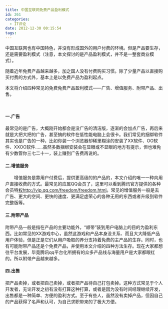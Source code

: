 ```yaml
---
title: 中国互联网免费产品盈利模式
id: 261
categories:
  - IT评论
date: 2012-12-30 00:15:54
tags:
---
```


中国互联网也有中国特色，并没有形成国外的用户付费的环境。但是产品要生存，还是需要盈利模式（注意，本文探讨的是产品盈利模式，并不是一整套商业模式）。

随着近年免费产品越来越多，加之国人没有付费购买习惯。除了少量产品以直接购买付费的方式外，基本上是以免费产品为盈利起点。

本文将介绍四种常见的免费免费产品盈利模式——广告、增值服务、附带产品、出售。

&nbsp;

#### 一.广告

最常见的是广告，大概刚开始都会是没广告的清洁版，逐渐的会加点广告，再后来就是大把大把的广告，甚至搞的软件在低性能电脑上会很卡。我们常见的捆绑软件其实也是广告的一种，比如你装一个浏览器却稀里糊涂的安装了XX软件、OO软件、XXOO软件……虽然多数捆绑安装会在显眼或不显眼的地方有提示，但也难免有少数管你三七二十一，装上赚到广告费再说的。

#### 二.增值服务

　　增值服务是靠用户付费后，提供更高级的的产品的，本文介绍的唯一一种向用户直接收费的方式。最常见的应属QQ会员了，这里可以看到腾讯官方提供的各种会员特[权http://vip.qq.com/freedom/freedom.html](http://vip.qq.com/freedom/freedom.html)。常见的增值服务一般是去广告、更大的空间、更快的速度、更满足虚荣心的各种无用的东西或者升级到软件完整版等。

#### 三.附带产品

附带产品一般是指在产品的主要功能外，“顺带”装到用户电脑上的目的为盈利东西。比如常见的XX游戏中心，虽然这游戏和产品本身没关系、而且大大降低产品用户体验，但是正是它们从用户吸取的养分支持着免费的主产品的生存。同时，也有可能附带产品还是个免费产品，并使用本文介绍的四种方法生存。现在大家都想往平台发展，毕竟腾讯qq平台化所拥有的众多产品线与海量用户是大家都眼红的。所以附带产品越来越多。

#### 四.出售

把产品卖掉，或者把自己卖掉，或者把产品待自己打包卖掉。这种方式常见于个人开发者，无论开发之初有没有打算这种打算，或者是因为没有时间经理继续开发，出售都是一种简单、方便的盈利方式。至于有些人，虽然没有卖掉产品，但因自己的产品获得了名声和认可，为自己求职带来的了极大方便。
<div><embed id="ciba_grabword_plugin" width="0" height="0" type="application/ciba-grabword-plugin" hidden="true" /></div>
